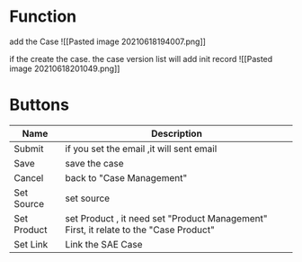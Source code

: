 # Function 
add the Case
![[Pasted image 20210618194007.png]]

if the create the case. the case version list will add init record
![[Pasted image 20210618201049.png]]
# Buttons

| Name | Description |
| -- | -- |
| Submit | if you set the email ,it will sent email |
| Save | save the case |
|Cancel | back to "Case Management" |
|Set Source | set source |
|Set Product | set Product , it need set "Product Management" First, it relate to the "Case Product" |
|Set Link | Link the SAE Case |